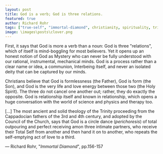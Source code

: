```yaml
---
layout: post
title: God is a verb; God is three relations.
featured: true
author: Richard Rohr
tags: ["true-self", "immortal-diamond", christianity, spirituality, trinity, God, theology, Father, Son, Holy-Spirit, science, physics, therapy]
image: \images\posts\clover.png
---
```


First, it says that God is more a verb than a noun: God is three "relations", which of itself is mind-boggling for most believers. Yet it opens up an honest notion of God as Mystery who can never be fully understood with our rational, instrumental, mechanical minds. God is a process rather than a clear name or idea, a communion, Interbeing itself, and never an isolated deity that can be captured by our minds.

Christians believe that God is formlessness (the Father), God is form (the Son), and God is the very life and love energy between those two (the Holy Spirit). The three do not cancel one another out; rather, they do exactly the opposite. God is relationship itself and known in relationship, which opens a huge conversation with the world of science and physics and therapy too.

[...] The most ancient and solid theology of the Trinity proceeding from the Cappadocian fathers of the 3rd and 4th century, and adopted by the Council of the Church, says that God is a circle dance (_perichoresis_) of total outpouring and perfect receiving amon three intimate partners, who receive their Total Self from another and then hand it on to another, who repeats the self-emptying act of love to a third.

― Richard Rohr, "_Immortal Diamond_", pp.156-157